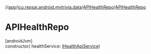 //[app](../../../index.md)/[icu.repsaj.android.mytrivia.data](../index.md)/[APIHealthRepo](index.md)/[APIHealthRepo](-a-p-i-health-repo.md)

# APIHealthRepo

[androidJvm]\
constructor(
healthService: [IHealthApiService](../../icu.repsaj.android.mytrivia.network.health/-i-health-api-service/index.md))
